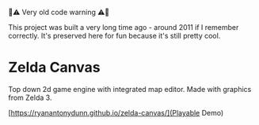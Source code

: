 🚨⚠️ Very old code warning ⚠️🚨

This project was built a very long time ago - around 2011 if I remember correctly. It's preserved here for fun because it's still pretty cool.

# Zelda Canvas

Top down 2d game engine with integrated map editor. Made with graphics from Zelda 3.

[https://ryanantonydunn.github.io/zelda-canvas/](Playable Demo)
